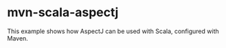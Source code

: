 mvn-scala-aspectj
=================
This example shows how AspectJ can be used with Scala, configured with Maven.
